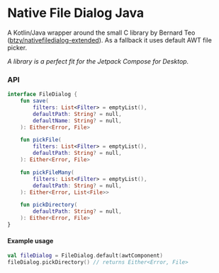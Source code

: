 # Native File Dialog Java

A Kotlin/Java wrapper around the small C library by Bernard Teo ([btzy/nativefiledialog-extended](https://github.com/btzy/nativefiledialog-extended)). 
As a fallback it uses default AWT file picker.

*A library is a perfect fit for the Jetpack Compose for Desktop.*

### API

```kotlin
interface FileDialog {
    fun save(
        filters: List<Filter> = emptyList(),
        defaultPath: String? = null,
        defaultName: String? = null,
    ): Either<Error, File>

    fun pickFile(
        filters: List<Filter> = emptyList(),
        defaultPath: String? = null,
    ): Either<Error, File>

    fun pickFileMany(
        filters: List<Filter> = emptyList(),
        defaultPath: String? = null,
    ): Either<Error, List<File>>

    fun pickDirectory(
        defaultPath: String? = null,
    ): Either<Error, File>
}
```

#### Example usage
```kotlin
val fileDialog = FileDialog.default(awtComponent)
fileDialog.pickDirectory() // returns Either<Error, File>
```
   

